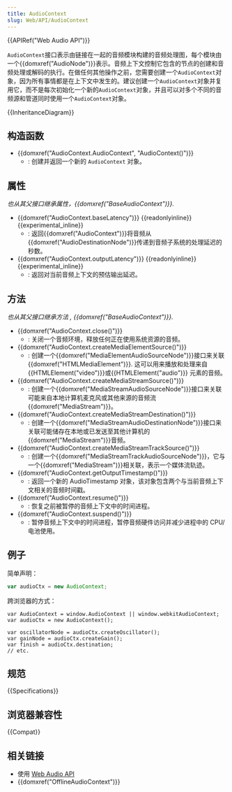 ```yaml
---
title: AudioContext
slug: Web/API/AudioContext
---
```


{{APIRef("Web Audio API")}}

`AudioContext`接口表示由链接在一起的音频模块构建的音频处理图，每个模块由一个{{domxref("AudioNode")}}表示。音频上下文控制它包含的节点的创建和音频处理或解码的执行。在做任何其他操作之前，您需要创建一个`AudioContext`对象，因为所有事情都是在上下文中发生的。建议创建一个`AudioContext`对象并复用它，而不是每次初始化一个新的`AudioContext`对象，并且可以对多个不同的音频源和管道同时使用一个`AudioContext`对象。

{{InheritanceDiagram}}

## 构造函数

- {{domxref("AudioContext.AudioContext", "AudioContext()")}}
  - : 创建并返回一个新的 `AudioContext` 对象。

## 属性

_也从其父接口继承属性，{{domxref("BaseAudioContext")}}._

- {{domxref("AudioContext.baseLatency")}} {{readonlyinline}} {{experimental_inline}}
  - : 返回{{domxref("AudioContext")}}将音频从{{domxref("AudioDestinationNode")}}传递到音频子系统的处理延迟的秒数。
- {{domxref("AudioContext.outputLatency")}} {{readonlyinline}} {{experimental_inline}}
  - : 返回对当前音频上下文的预估输出延迟。

## 方法

_也从其父接口继承方法 , {{domxref("BaseAudioContext")}}._

- {{domxref("AudioContext.close()")}}
  - : 关闭一个音频环境，释放任何正在使用系统资源的音频。
- {{domxref("AudioContext.createMediaElementSource()")}}
  - : 创建一个{{domxref("MediaElementAudioSourceNode")}}接口来关联{{domxref("HTMLMediaElement")}}. 这可以用来播放和处理来自{{HTMLElement("video")}}或{{HTMLElement("audio")}} 元素的音频。
- {{domxref("AudioContext.createMediaStreamSource()")}}
  - : 创建一个{{domxref("MediaStreamAudioSourceNode")}}接口来关联可能来自本地计算机麦克风或其他来源的音频流{{domxref("MediaStream")}}。
- {{domxref("AudioContext.createMediaStreamDestination()")}}
  - : 创建一个{{domxref("MediaStreamAudioDestinationNode")}}接口来关联可能储存在本地或已发送至其他计算机的{{domxref("MediaStream")}}音频。
- {{domxref("AudioContext.createMediaStreamTrackSource()")}}
  - : 创建一个{{domxref("MediaStreamTrackAudioSourceNode")}}，它与一个{{domxref("MediaStream")}}相关联，表示一个媒体流轨迹。
- {{domxref("AudioContext.getOutputTimestamp()")}}
  - : 返回一个新的 AudioTimestamp 对象，该对象包含两个与当前音频上下文相关的音频时间戳。
- {{domxref("AudioContext.resume()")}}
  - : 恢复之前被暂停的音频上下文中的时间进程。
- {{domxref("AudioContext.suspend()")}}
  - : 暂停音频上下文中的时间进程，暂停音频硬件访问并减少进程中的 CPU/电池使用。

## 例子

简单声明：

```js
var audioCtx = new AudioContext;
```

跨浏览器的方式：

```plain
var AudioContext = window.AudioContext || window.webkitAudioContext;
var audioCtx = new AudioContext();

var oscillatorNode = audioCtx.createOscillator();
var gainNode = audioCtx.createGain();
var finish = audioCtx.destination;
// etc.
```

## 规范

{{Specifications}}

## 浏览器兼容性

{{Compat}}

## 相关链接

- 使用 [Web Audio API](/zh-CN/docs/Web_Audio_API/Using_Web_Audio_API)
- {{domxref("OfflineAudioContext")}}

